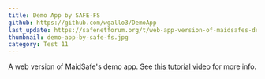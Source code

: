 ```yaml
---
title: Demo App by SAFE-FS
github: https://github.com/wgallo3/DemoApp
last_update: https://safenetforum.org/t/web-app-version-of-maidsafes-demo-app-by-safe-fs/11981
thumbnail: demo-app-by-safe-fs.jpg
category: Test 11
---
```


A web version of MaidSafe's demo app. See [this tutorial video](https://www.youtube.com/watch?v=Ai8Rc0ptFcM) for more info.

<!-- #### Live version

You can access **Demo App by SAFE-FS** at [safe://demo.wom](safe://demo.wom) using [SAFE Browser v0.4.3](https://github.com/joshuef/beaker/releases/tag/v0.4.3). -->
